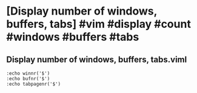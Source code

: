 # [Display number of windows, buffers, tabs] #vim #display #count #windows #buffers #tabs

## Display number of windows, buffers, tabs.viml

```viml
:echo winnr('$')
:echo bufnr('$')
:echo tabpagenr('$')
```

